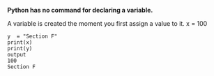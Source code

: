 

**Python has no command for declaring a variable.**






A variable is created the moment you first assign a value to it. x = 100

```
y  = "Section F"
print(x)
print(y)
output
100
Section F
```
